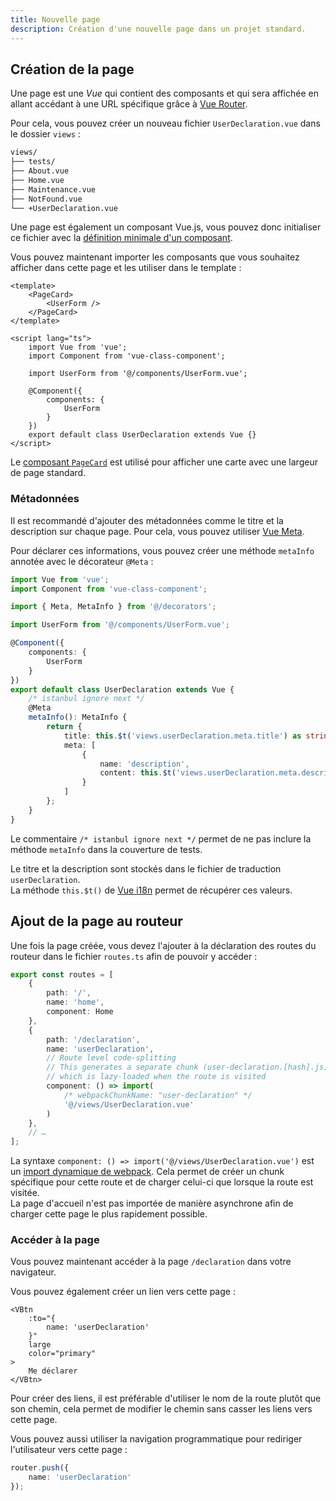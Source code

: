 ```yaml
---
title: Nouvelle page
description: Création d'une nouvelle page dans un projet standard.
---
```


## Création de la page

Une page est une *Vue* qui contient des composants et qui sera affichée en allant accédant à une URL spécifique grâce à [Vue Router](https://router.vuejs.org/fr/).

Pour cela, vous pouvez créer un nouveau fichier `UserDeclaration.vue` dans le dossier `views` :

```bash
views/
├── tests/
├── About.vue
├── Home.vue
├── Maintenance.vue
├── NotFound.vue
└── +UserDeclaration.vue
```

Une page est également un composant Vue.js, vous pouvez donc initialiser ce fichier avec la [définition minimale d'un composant](/guides/nouveau-composant#syntaxe).

Vous pouvez maintenant importer les composants que vous souhaitez afficher dans cette page et les utiliser dans le template :

```vue
<template>
	<PageCard>
		<UserForm />
	</PageCard>
</template>

<script lang="ts">
	import Vue from 'vue';
	import Component from 'vue-class-component';

	import UserForm from '@/components/UserForm.vue';

	@Component({
		components: {
			UserForm
		}
	})
	export default class UserDeclaration extends Vue {}
</script>
```

<doc-alert type="info">

Le [composant `PageCard`](/composants/page-card) est utilisé pour afficher une carte avec une largeur de page standard.

</doc-alert>

### Métadonnées

Il est recommandé d'ajouter des métadonnées comme le titre et la description sur chaque page. Pour cela, vous pouvez utiliser [Vue Meta](https://vue-meta.nuxtjs.org/).

Pour déclarer ces informations, vous pouvez créer une méthode `metaInfo` annotée avec le décorateur `@Meta` :

```ts
import Vue from 'vue';
import Component from 'vue-class-component';

import { Meta, MetaInfo } from '@/decorators';

import UserForm from '@/components/UserForm.vue';

@Component({
	components: {
		UserForm
	}
})
export default class UserDeclaration extends Vue {
	/* istanbul ignore next */
	@Meta
	metaInfo(): MetaInfo {
		return {
			title: this.$t('views.userDeclaration.meta.title') as string,
			meta: [
				{
					name: 'description',
					content: this.$t('views.userDeclaration.meta.description') as string
				}
			]
		};
	}
}
```

<doc-alert type="info">

Le commentaire `/* istanbul ignore next */` permet de ne pas inclure la méthode `metaInfo` dans la couverture de tests.

</doc-alert>

<doc-alert type="info">

Le titre et la description sont stockés dans le fichier de traduction `userDeclaration`.<br>
La méthode `this.$t()` de [Vue i18n](https://kazupon.github.io/vue-i18n/guide/formatting.html) permet de récupérer ces valeurs.

</doc-alert>

## Ajout de la page au routeur

Une fois la page créée, vous devez l'ajouter à la déclaration des routes du routeur dans le fichier `routes.ts` afin de pouvoir y accéder :

```ts
export const routes = [
	{
		path: '/',
		name: 'home',
		component: Home
	},
	{
		path: '/declaration',
		name: 'userDeclaration',
		// Route level code-splitting
		// This generates a separate chunk (user-declaration.[hash].js) for this route
		// which is lazy-loaded when the route is visited
		component: () => import(
			/* webpackChunkName: "user-declaration" */
			'@/views/UserDeclaration.vue'
		)
	},
	// …
];
```

<doc-alert type="info">

La syntaxe `component: () => import('@/views/UserDeclaration.vue')` est un [import dynamique de webpack](https://webpack.js.org/guides/code-splitting/). Cela permet de créer un chunk spécifique pour cette route et de charger celui-ci que lorsque la route est visitée.<br>
La page d'accueil n'est pas importée de manière asynchrone afin de charger cette page le plus rapidement possible.

</doc-alert>

### Accéder à la page

Vous pouvez maintenant accéder à la page `/declaration` dans votre navigateur.

Vous pouvez également créer un lien vers cette page :

```vue
<VBtn
	:to="{
		name: 'userDeclaration'
	}"
	large
	color="primary"
>
	Me déclarer
</VBtn>
```

<doc-alert type="info">
Pour créer des liens, il est préférable d'utiliser le nom de la route plutôt que son chemin, cela permet de modifier le chemin sans casser les liens vers cette page.
</doc-alert>

Vous pouvez aussi utiliser la navigation programmatique pour rediriger l'utilisateur vers cette page :

```ts
router.push({
	name: 'userDeclaration'
});
```
